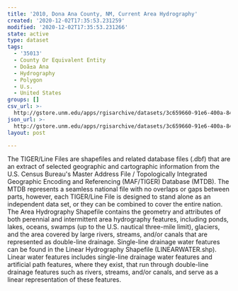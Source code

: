 ```yaml
---
title: '2010, Dona Ana County, NM, Current Area Hydrography'
created: '2020-12-02T17:35:53.231259'
modified: '2020-12-02T17:35:53.231266'
state: active
type: dataset
tags:
  - '35013'
  - County Or Equivalent Entity
  - Doã±a Ana
  - Hydrography
  - Polygon
  - U.s.
  - United States
groups: []
csv_url: >-
  http://gstore.unm.edu/apps/rgisarchive/datasets/3c659660-91e6-400a-8424-4165508069fd/tl_2010_35013_areawater.derived.csv
json_url: >-
  http://gstore.unm.edu/apps/rgisarchive/datasets/3c659660-91e6-400a-8424-4165508069fd/tl_2010_35013_areawater.derived.json
layout: post

---
```

The TIGER/Line Files are shapefiles and related database files (.dbf) that are an extract of selected geographic and cartographic information from the U.S. Census Bureau's Master Address File / Topologically Integrated Geographic Encoding and Referencing (MAF/TIGER) Database (MTDB).  The MTDB represents a seamless national file with no overlaps or gaps between parts, however, each TIGER/Line File is designed to stand alone as an independent data set, or they can be combined to cover the entire nation.  The Area Hydrography Shapefile contains the geometry and attributes of both perennial and intermittent area hydrography features, including ponds, lakes, oceans, swamps (up to the U.S. nautical three-mile limit), glaciers, and the area covered by large rivers, streams, and/or canals that are represented as double-line drainage.  Single-line drainage water features can be found in the Linear Hydrography Shapefile (LINEARWATER.shp).  Linear water features includes single-line drainage water features and artificial path features, where they exist, that run through double-line drainage features such as rivers, streams, and/or canals, and serve as a linear representation of these features.  

